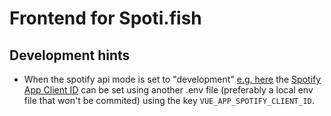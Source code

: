 # Frontend for Spoti.fish

## Development hints

- When the spotify api mode is set to "development" [e.g. here](./.env.development) the [Spotify App Client ID](https://developer.spotify.com/documentation/general/guides/authorization-guide/)
can be set using another .env file (preferably a local env file that won't be commited) using the key `VUE_APP_SPOTIFY_CLIENT_ID`.

